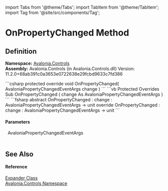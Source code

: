 import Tabs from '@theme/Tabs'; 
import TabItem from '@theme/TabItem'; 
import Tag from '@site/src/components/Tag'; 

# OnPropertyChanged Method




## Definition
**Namespace:** <a href="N_Avalonia_Controls">Avalonia.Controls</a>  
**Assembly:** Avalonia.Controls (in Avalonia.Controls.dll) Version: 11.2.0+68ab391c0a3653e0722638e29fcbd9633c7fd386

<Tabs groupId="api-code-preview">
<TabItem value="csharp" label="C#">
```csharp
protected override void OnPropertyChanged(
	AvaloniaPropertyChangedEventArgs change
)
```
</TabItem>
<TabItem value="vb" label="VB">
```vb
Protected Overrides Sub OnPropertyChanged ( 
	change As AvaloniaPropertyChangedEventArgs
)
```
</TabItem>
<TabItem value="fsharp" label="F#">
```fsharp
abstract OnPropertyChanged : 
        change : AvaloniaPropertyChangedEventArgs -> unit 
override OnPropertyChanged : 
        change : AvaloniaPropertyChangedEventArgs -> unit 
```
</TabItem>
</Tabs>



#### Parameters
<dl><dt>  AvaloniaPropertyChangedEventArgs</dt><dd> </dd></dl>

## See Also


#### Reference
<a href="T_Avalonia_Controls_Expander">Expander Class</a>  
<a href="N_Avalonia_Controls">Avalonia.Controls Namespace</a>  
